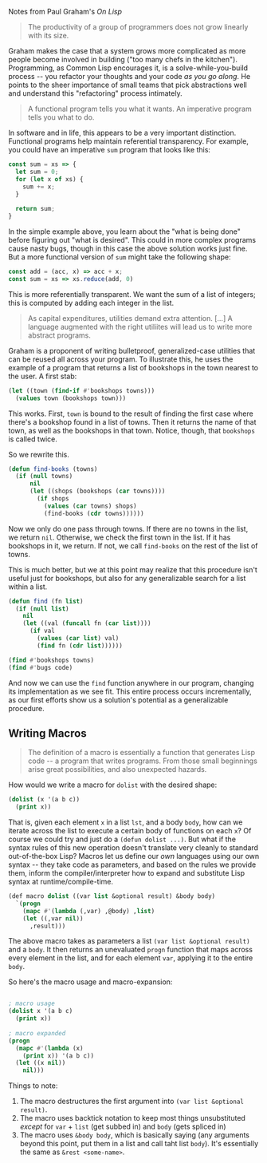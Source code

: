 Notes from Paul Graham's *On Lisp*

> The productivity of a group of programmers does not grow linearly with its size.

Graham makes the case that a system grows more complicated as more people become involved in building ("too many chefs in the kitchen"). Programming, as Common Lisp encourages it, is a solve-while-you-build process -- you refactor your thoughts and your code *as you go along*. He points to the sheer importance of small teams that pick abstractions well and understand this "refactoring" process intimately.

> A functional program tells you what it wants. An imperative program tells you what to do.

In software and in life, this appears to be a very important distinction. Functional programs help maintain referential transparency. For example, you could have an imperative `sum` program that looks like this:

```js
const sum = xs => {
  let sum = 0;
  for (let x of xs) {
    sum += x;
  }
  
  return sum;
}
```

In the simple example above, you learn about the "what is being done" before figuring out "what is desired". This could in more complex programs cause nasty bugs, though in this case the above solution works just fine. But a more functional version of `sum` might take the following shape:

```js
const add = (acc, x) => acc + x;
const sum = xs => xs.reduce(add, 0)
```

This is more referentially transparent. We want the sum of a list of integers; this is computed by adding each integer in the list.

> As capital expenditures, utilities demand extra attention. [...] A language augmented with the right utiliites will lead us to write more abstract programs.

Graham is a proponent of writing bulletproof, generalized-case utilities that can be reused all across your program. To illustrate this, he uses the example of a program that returns a list of bookshops in the town nearest to the user. A first stab:

```lisp
(let ((town (find-if #'bookshops towns)))
  (values town (bookshops town)))
```

This works. First, `town` is bound to the result of finding the first case where there's a bookshop found in a list of towns. Then it returns the name of that town, as well as the bookshops in that town. Notice, though, that `bookshops` is called twice.

So we rewrite this.

```lisp
(defun find-books (towns)
  (if (null towns)
      nil
      (let ((shops (bookshops (car towns))))
        (if shops
          (values (car towns) shops)
          (find-books (cdr towns))))))
```

Now we only do one pass through towns. If there are no towns in the list, we return `nil`. Otherwise, we check the first town in the list. If it has bookshops in it, we return. If not, we call `find-books` on the rest of the list of towns.

This is much better, but we at this point may realize that this procedure isn't useful just for bookshops, but also for any generalizable search for a list within a list.

```lisp
(defun find (fn list)
  (if (null list)
    nil
    (let ((val (funcall fn (car list))))
      (if val
        (values (car list) val)
        (find fn (cdr list))))))

(find #'bookshops towns)
(find #'bugs code)
```

And now we can use the `find` function anywhere in our program, changing its implementation as we see fit. This entire process occurs incrementally, as our first efforts show us a solution's potential as a generalizable procedure.

## Writing Macros

> The definition of a macro is essentially a function that generates Lisp code -- a program that writes programs. From those small
> beginnings arise great possibilities, and also unexpected hazards.

How would we write a macro for `dolist` with the desired shape:

```lisp
(dolist (x '(a b c))
  (print x))
```

That is, given each element `x` in a list `lst`, and a body `body`, how can we iterate across the list to execute a certain body of functions on each `x`? Of course we could try and just do a `(defun dolist ...)`. But what if the syntax rules of this new operation doesn't translate very cleanly to standard out-of-the-box Lisp? Macros let us define our *own* languages using our own syntax -- they take code as parameters, and based on the rules we provide them, inform the compiler/interpreter how to expand and substitute Lisp syntax at runtime/compile-time.

```lisp
(def macro dolist ((var list &optional result) &body body)
  `(progn
    (mapc #'(lambda (,var) ,@body) ,list)
    (let ((,var nil))
      ,result)))
```

The above macro takes as parameters a list `(var list &optional result)` and a `body`. It then returns an unevaluated `progn` function that maps across every element in the list, and for each element `var`, applying it to the entire `body`. 

So here's the macro usage and macro-expansion:

```lisp

; macro usage
(dolist x '(a b c)
  (print x))
  
; macro expanded
(progn
  (mapc #'(lambda (x)
    (print x)) '(a b c))
  (let ((x nil))
    nil)))
```

Things to note:

1. The macro destructures the first argument into `(var list &optional result)`.
2. The macro uses backtick notation to keep most things unsubstituted *except* for `var` + `list` (get subbed in) and `body` (gets spliced in)
3. The macro uses `&body body`, which is basically saying (any arguments beyond this point, put them in a list and call taht list `body`). It's essentially the same as `&rest <some-name>`.
